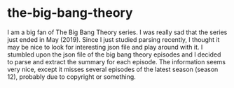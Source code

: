 # the-big-bang-theory
I am a big fan of The Big Bang Theory series. I was really sad that the series just ended in May (2019). Since I just studied parsing recently, I thought it may be nice to look for interesting json file and play around with it. I stumbled upon the json file of the big bang theory episodes and I decided to parse and extract the summary for each episode. The information seems very nice, except it misses several episodes of the latest season (season 12), probably due to copyright or something.
